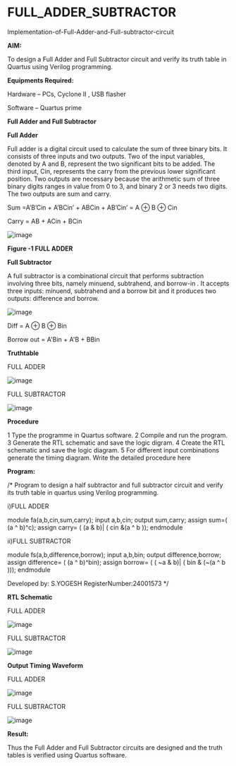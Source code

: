 # FULL_ADDER_SUBTRACTOR

Implementation-of-Full-Adder-and-Full-subtractor-circuit

**AIM:**

To design a Full Adder and Full Subtractor circuit and verify its truth table in Quartus using Verilog programming.

**Equipments Required:**

Hardware – PCs, Cyclone II , USB flasher

Software – Quartus prime

**Full Adder and Full Subtractor**

**Full Adder**

Full adder is a digital circuit used to calculate the sum of three binary bits. It consists of three inputs and two outputs. Two of the input variables, denoted by A and B, represent the two significant bits to be added. The third input, Cin, represents the carry from the previous lower significant position. Two outputs are necessary because the arithmetic sum of three binary digits ranges in value from 0 to 3, and binary 2 or 3 needs two digits. The two outputs are sum and carry.

Sum =A’B’Cin + A’BCin’ + ABCin + AB’Cin’ = A ⊕ B ⊕ Cin 

Carry = AB + ACin + BCin

![image](https://github.com/naavaneetha/FULL_ADDER_SUBTRACTOR/assets/154305477/0f30ba51-5ffb-4198-845f-18e054f675e7)

**Figure -1 FULL ADDER**

**Full Subtractor**

A full subtractor is a combinational circuit that performs subtraction involving three bits, namely minuend, subtrahend, and borrow-in . It accepts three inputs: minuend, subtrahend and a borrow bit and it produces two outputs: difference and borrow.

![image](https://github.com/naavaneetha/FULL_ADDER_SUBTRACTOR/assets/154305477/02b24f51-ab51-4304-9ad6-7b81ffc1ead5)

Diff = A ⊕ B ⊕ Bin 

Borrow out = A'Bin + A'B + BBin

**Truthtable**

FULL ADDER

![image](https://github.com/user-attachments/assets/e82d0bf9-0477-4312-b745-c9a3c2dd71d4)

FULL SUBTRACTOR

![image](https://github.com/user-attachments/assets/4f97133b-ddc5-4612-8478-49d36082c86b)

**Procedure**

1 Type the programme in Quartus software.
2 Compile and run the program.
3 Generate the RTL schematic and save the logic digram.
4 Create the RTL schematic and save the logic diagram.
5 For different input combinations generate the timing diagram.
Write the detailed procedure here

**Program:**

/* Program to design a half subtractor and full subtractor circuit and verify its truth table in quartus using Verilog programming. 

i)FULL ADDER

module fa(a,b,cin,sum,carry);
input a,b,cin;
output sum,carry;
assign sum=( (a ^ b)^c);
assign carry= ( (a & b)| ( cin &(a ^ b ));
endmodule

ii)FULL SUBTRACTOR

module fs(a,b,difference,borrow);
input a,b,bin;
output difference,borrow;
assign difference= ( (a ^ b)^bin);
assign borrow= ( ( ~a & b)| ( bin & (~(a ^ b )));
endmodule

Developed by: S.YOGESH
RegisterNumber:24001573
*/

**RTL Schematic**

FULL ADDER

![image](https://github.com/user-attachments/assets/c815a272-c971-4849-bb4e-72c3965e71d5)

FULL SUBTRACTOR

![image](https://github.com/user-attachments/assets/ad6ed2e0-0769-4cd4-837e-1e10a3fc4380)


**Output Timing Waveform**

FULL ADDER 

![image](https://github.com/user-attachments/assets/0fbfbf9c-258f-487c-a971-f5042c01b951)

FULL SUBTRACTOR

![image](https://github.com/user-attachments/assets/87a9ec52-6364-45d4-9c38-973ddc6a952f)

**Result:**

Thus the Full Adder and Full Subtractor circuits are designed and the truth tables is verified using Quartus software.



